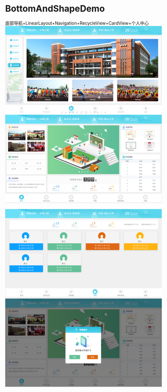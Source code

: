 # BottomAndShapeDemo
底部导航+LinearLayout+Navigation+RecycleView+CardView+个人中心</br>
![](https://github.com/AbrahamCaiJin/BottomAndShapeDemo/blob/master/image/20181224202759.png)</br>
![](https://github.com/AbrahamCaiJin/BottomAndShapeDemo/blob/master/image/QQ%E6%88%AA%E5%9B%BE20181224202424.png)</br></br>
![](https://github.com/AbrahamCaiJin/BottomAndShapeDemo/blob/master/image/QQ%E6%88%AA%E5%9B%BE20181224202822.png)</br>
![](https://github.com/AbrahamCaiJin/BottomAndShapeDemo/blob/master/image/QQ%E5%9B%BE%E7%89%8720181224202356.png)</br>

